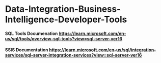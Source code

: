 # Data-Integration-Business-Intelligence-Developer-Tools


#### SQL Tools Documenation https://learn.microsoft.com/en-us/sql/tools/overview-sql-tools?view=sql-server-ver16

#### SSIS Documentation https://learn.microsoft.com/en-us/sql/integration-services/sql-server-integration-services?view=sql-server-ver16
